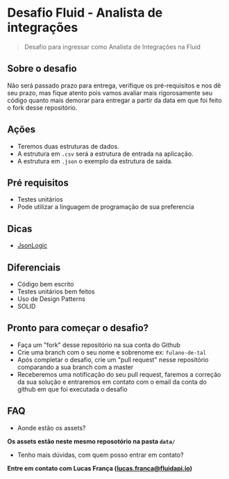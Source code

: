 # Desafio Fluid - Analista de integrações
> Desafio para ingressar como Analista de Integrações na Fluid

## Sobre o desafio
Não será passado prazo para entrega, verifique os pré-requisitos e nos dê seu prazo, mas fique atento pois vamos avaliar mais rigorosamente seu código quanto mais demorar para entregar a partir da data em que foi feito o fork desse repositório.

## Ações
- Teremos duas estruturas de dados.
- A estrutura em ```.csv``` será a estrutura de entrada na aplicação.
- A estrutura em ```.json``` o exemplo da estrutura de saida.

## Pré requisitos
- Testes unitários
- Pode utilizar a linguagem de programação de sua preferencia

## Dicas
- [JsonLogic](http://jsonlogic.com/)

## Diferenciais
- Código bem escrito
- Testes unitários bem feitos
- Uso de Design Patterns
- SOLID

## Pronto para começar o desafio?
- Faça um "fork" desse repositório na sua conta do Github
- Crie uma branch com o seu nome e sobrenome ex: ```fulano-de-tal```
- Após completar o desafio, crie um "pull request" nesse repositório comparando a sua branch com a master
- Receberemos uma notificação do seu pull request, faremos a correção da sua solução e entraremos em contato com o email da conta do github em que foi executada o desafio

## FAQ
- Aonde estão os assets?

**Os assets estão neste mesmo reposotório na pasta ```data/```**

- Tenho mais dúvidas, com quem posso entrar em contato?

**Entre em contato com Lucas França (lucas.franca@fluidapi.io)**